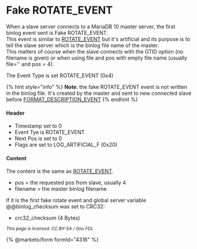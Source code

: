 # Fake ROTATE\_EVENT

When a slave server connects to a MariaDB 10 master server, the first binlog event sent is Fake ROTATE\_EVENT.\
This event is similar to [ROTATE\_EVENT](rotate_event.md) but it's artificial and its purpose is to tell the slave server which is the binlog file name of the master.\
This matters of course when the slave connects with the GTID option (no filename is given) or when using file and pos with empty file name (usually file='' and pos = 4).

The Event Type is set ROTATE\_EVENT (0x4)

{% hint style="info" %}
**Note**: the fake ROTATE\_EVENT event is not written in the binlog file. It's created by the master and sent to new connected slave before [FORMAT\_DESCRIPTION\_EVENT](format_description_event.md)
{% endhint %}

#### Header

* Timestamp set to 0
* Event Tye is ROTATE\_EVENT
* Next Pos is set to 0
* Flags are set to LOG\_ARTIFICIAL\_F (0x20)

#### Content

The content is the same as [ROTATE\_EVENT](rotate_event.md).

* pos = the requested pos from slave, usually 4
* filename = the master binlog filename

If it is the first fake rotate event and global server variable @@binlog\_checksum was set to CRC32:

* crc32\_checksum (4 Bytes)

<sub>_This page is licensed: CC BY-SA / Gnu FDL_</sub>

{% @marketo/form formId="4316" %}
